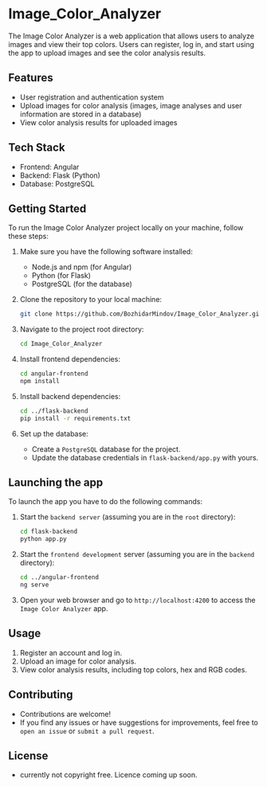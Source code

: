 # Image_Color_Analyzer

The Image Color Analyzer is a web application that allows users to analyze images and view their top colors. Users can register, log in, and start using the app to upload images and see the color analysis results.

## Features

- User registration and authentication system
- Upload images for color analysis (images, image analyses and user information are stored in a database)
- View color analysis results for uploaded images

## Tech Stack

- Frontend: Angular 
- Backend: Flask (Python)
- Database: PostgreSQL

## Getting Started

To run the Image Color Analyzer project locally on your machine, follow these steps:

1. Make sure you have the following software installed:
   - Node.js and npm (for Angular)
   - Python (for Flask)
   - PostgreSQL (for the database)

2. Clone the repository to your local machine:

   ```bash
   git clone https://github.com/BozhidarMindov/Image_Color_Analyzer.git
   ```
   
3. Navigate to the project root directory:

   ```bash
   cd Image_Color_Analyzer
   ```

4. Install frontend dependencies:
   
   ```bash
   cd angular-frontend
   npm install
   ```

5. Install backend dependencies:

   ```bash
   cd ../flask-backend
   pip install -r requirements.txt
   ```

6. Set up the database:
   - Create a `PostgreSQL` database for the project.
   - Update the database credentials in `flask-backend/app.py` with yours.

## Launching the app

To launch the app you have to do the following commands:

1. Start the `backend server` (assuming you are in the `root` directory):

   ```bash
   cd flask-backend
   python app.py
   ```

2. Start the `frontend development` server (assuming you are in the `backend` directory):

   ```bash
   cd ../angular-frontend
   ng serve
   ```

3. Open your web browser and go to `http://localhost:4200` to access the `Image Color Analyzer` app.

## Usage

1. Register an account and log in.
2. Upload an image for color analysis.
3. View color analysis results, including top colors, hex and RGB codes.

## Contributing
- Contributions are welcome! 
- If you find any issues or have suggestions for improvements, feel free to `open an issue` or `submit a pull request`.

## License
- currently not copyright free. Licence coming up soon.